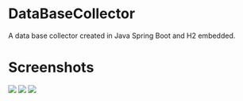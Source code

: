 # DataBaseCollector
A data base collector created in Java Spring Boot and H2 embedded.

# Screenshots
<img src="https://i.imgur.com/BaiMB42.png">
<img src="https://i.imgur.com/oLBBzzL.png">
<img src="https://i.imgur.com/gO2F2aN.png">
